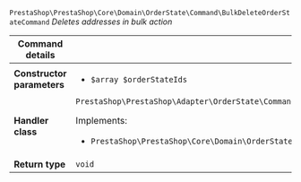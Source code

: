 `PrestaShop\PrestaShop\Core\Domain\OrderState\Command\BulkDeleteOrderStateCommand`
_Deletes addresses in bulk action_

| Command details            |    |
| -------------------------- | -- |
| **Constructor parameters** | <ul> <li>`$array $orderStateIds`</li> </ul> |
| **Handler class**          | `PrestaShop\PrestaShop\Adapter\OrderState\CommandHandler\BulkDeleteOrderStateHandler`  <p> Implements: </p> <ul>  <li>`PrestaShop\PrestaShop\Core\Domain\OrderState\CommandHandler\BulkDeleteOrderStateHandlerInterface`</li>  |
| **Return type** |  `void`  |

